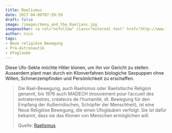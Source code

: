 ```yaml
---
title: Raelismus
date: 2017-04-06T07:59:59
draft: false
image: /images/Xenu_and_the_Raelians.jpg
imageauthor: <a rel="nofollow" class="external text" href="http://www.flickr.com/people/34566058@N03">carmenslade</a>
author: nico
tags:
- Neue religiöse Bewegung
- Prä-Astronautik
- Ufoglaube
---
```


Diese Ufo-Sekte möchte Hitler klonen, um ihn vor Gericht zu stellen.
Ausserdem plant man durch ein Klonverfahren biologiche Sexpuppen ohne Willen,
Schmerzempfinden und Persönlichkeit zu erschaffen.

> Die Rael-Bewegung, auch Raelismus oder Raelistische Religion genannt, bis 1976
> auch MADECH (mouvement pour l’accueil des extraterrestres, créateurs de
> l’humanité, dt. Bewegung für den Empfang der Außerirdischen, Schöpfer der Menschheit),
> ist eine Neue Religiöse Bewegung, die einen Ufoglauben verfolgt.
> Sie ist dafür bekannt, dass sie das Klonen von Menschen ermöglichen will.
>
> Quelle: [Raelismus](https://de.wikipedia.org/wiki/Raelismus)
